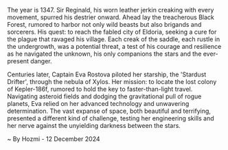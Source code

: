 
The year is 1347.  Sir Reginald, his worn leather jerkin creaking with every movement, spurred his destrier onward.  Ahead lay the treacherous Black Forest, rumored to harbor not only wild beasts but also brigands and sorcerers.  His quest: to reach the fabled city of Eldoria, seeking a cure for the plague that ravaged his village.  Each creak of the saddle, each rustle in the undergrowth, was a potential threat, a test of his courage and resilience as he navigated the unknown, his only companions the stars and the ever-present danger.

Centuries later, Captain Eva Rostova piloted her starship, the 'Stardust Drifter', through the nebula of Xylos.  Her mission: to locate the lost colony of Kepler-186f, rumored to hold the key to faster-than-light travel.  Navigating asteroid fields and dodging the gravitational pull of rogue planets, Eva relied on her advanced technology and unwavering determination. The vast expanse of space, both beautiful and terrifying, presented a different kind of challenge, testing her engineering skills and her nerve against the unyielding darkness between the stars.

~ By Hozmi - 12 December 2024
